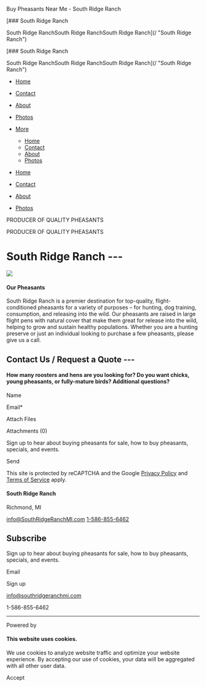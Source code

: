 Buy Pheasants Near Me - South Ridge Ranch



[### South Ridge Ranch

South Ridge RanchSouth Ridge RanchSouth Ridge Ranch](/ "South Ridge Ranch")

[### South Ridge Ranch

South Ridge RanchSouth Ridge RanchSouth Ridge Ranch](/ "South Ridge Ranch")

* [Home](/)
* [Contact](/contact)
* [About](/about)
* [Photos](/photos)
* [More](#)

  + [Home](/)
  + [Contact](/contact)
  + [About](/about)
  + [Photos](/photos)

* [Home](/)
* [Contact](/contact)
* [About](/about)
* [Photos](/photos)

PRODUCER OF QUALITY PHEASANTS

PRODUCER OF QUALITY PHEASANTS

South Ridge Ranch ---
=====================

![](//img1.wsimg.com/isteam/ip/9ce7ede4-ded5-4c64-bde0-e65eb52fc8d4/blob-e288a0c.png/:/cr=t:12.5%25,l:0%25,w:100%25,h:75%25/rs=w:600,h:300,cg:true)

#### Our Pheasants

South Ridge Ranch is a premier destination for top-quality, flight-conditioned pheasants for a variety of purposes – for hunting, dog training, consumption, and releasing into the wild. Our pheasants are raised in large flight pens with natural cover that make them great for release into the wild, helping to grow and sustain healthy populations. Whether you are a hunting preserve or just an individual looking to purchase a few pheasants, please give us a call.

Contact Us / Request a Quote ---
--------------------------------

#### How many roosters and hens are you looking for? Do you want chicks, young pheasants, or fully-mature birds? Additional questions?

Name

Email\*

Attach Files

Attachments (0)

Sign up to hear about buying pheasants for sale, how to buy pheasants, specials, and events.

Send

This site is protected by reCAPTCHA and the Google [Privacy Policy](https://policies.google.com/privacy) and [Terms of Service](https://policies.google.com/terms) apply.

#### South Ridge Ranch

Richmond, MI

[info@SouthRidgeRanchMI.com](mailto:info@SouthRidgeRanchMI.com)
[1-586-855-6462](tel:15868556462)

Subscribe
---------

Sign up to hear about buying pheasants for sale, how to buy pheasants, specials, and events.

Email

Sign up

[info@southridgeranchmi.com](mailto:info@southridgeranchmi.com)

1-586-855-6462

---

Powered by

#### This website uses cookies.

We use cookies to analyze website traffic and optimize your website experience. By accepting our use of cookies, your data will be aggregated with all other user data.

Accept